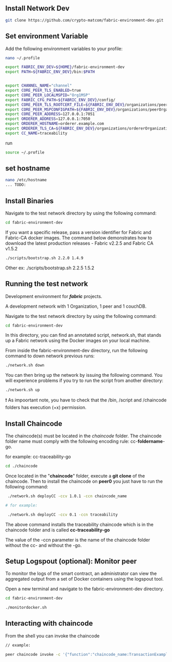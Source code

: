 ## Install Network Dev
```bash
git clone https://github.com/crypto-matcom/fabric-environment-dev.git
```

## Set environment Variable

Add the following environment variables to your profile:
```bash
nano ~/.profile
```

```bash
export FABRIC_ENV_DEV=${HOME}/fabric-environment-dev
export PATH=${FABRIC_ENV_DEV}/bin:$PATH


export CHANNEL_NAME="channel"
export CORE_PEER_TLS_ENABLED=true
export CORE_PEER_LOCALMSPID="Org1MSP"
export FABRIC_CFG_PATH=${FABRIC_ENV_DEV}/config/
export CORE_PEER_TLS_ROOTCERT_FILE=${FABRIC_ENV_DEV}/organizations/peerOrganizations/org1.example.com/peers/peer0.org1.example.com/tls/ca.crt
export CORE_PEER_MSPCONFIGPATH=${FABRIC_ENV_DEV}/organizations/peerOrganizations/org1.example.com/users/Admin@org1.example.com/msp/
export CORE_PEER_ADDRESS=127.0.0.1:7051
export ORDERER_ADDRESS=127.0.0.1:7050
export ORDERER_HOSTNAME=orderer.example.com
export ORDERER_TLS_CA=${FABRIC_ENV_DEV}/organizations/ordererOrganizations/example.com/orderers/orderer.example.com/msp/tlscacerts/tlsca.example.com-cert.pem
export CC_NAME=traceability
```

run
```bash
source ~/.profile
```

## set hostname
```bash
nano /etc/hostname
... TODO: 
```

## Install Binaries
Navigate to the test network directory by using the following command:

```bash
cd fabric-environment-dev
```

If you want a specific release, pass a version identifier for Fabric and Fabric-CA docker images. The command below demonstrates how to download the latest production releases - Fabric v2.2.5 and Fabric CA v1.5.2

```bash
./scripts/bootstrap.sh 2.2.0 1.4.9
```

Other ex: ./scripts/bootstrap.sh 2.2.5 1.5.2

## Running the test network

Development environment for ***fabric*** projects.

A development network with 1 Organization, 1 peer and 1 couchDB.

Navigate to the test network directory by using the following command:

```bash
cd fabric-environment-dev
```

In this directory, you can find an annotated script, network.sh, that stands up a Fabric network using the Docker images on your local machine.

From inside the fabric-environment-dev directory, run the following command to down network previous runs:

```bash
./network.sh down
```

You can then bring up the network by issuing the following command. You will experience problems if you try to run the script from another directory:

```bash
./network.sh up
```

 ❗ As impoortant note, you have to check that the /bin, /script and /chaincode folders has execution (+x) permission.

## Install Chaincode

The chaincode(s) must be located in the _chaincode_ folder. The chaincode folder name must comply with the following encoding rule: cc-__foldername__-go.

for example: cc-traceability-go

```bash
cd ./chaincode
```
Once located in the "__chaincode__" folder, execute a __git clone__ of the chaincode.
Then to install the chaincode on __peer0__ you just have to run the following command:

```bash
 ./network.sh deployCC -ccv 1.0.1 -ccn chaincode_name
```

```bash
# for example:

 ./network.sh deployCC -ccv 0.1 -ccn traceability
```
The above command installs the traceability chaincode which is in the chaincode folder and is called __cc-traceability-go__

The value of the -ccn parameter is the name of the chaincode folder without the cc- and without the -go.

## Setup Logspout (optional): Monitor peer
To monitor the logs of the smart contract, an administrator can view the aggregated output from a set of Docker containers using the logspout tool.

Open a new terminal and navigate to the fabric-environment-dev directory.

```bash
cd fabric-environment-dev

./monitordocker.sh
```


## Interacting with chaincode
From the shell you can invoke the chaincode

```bash
// example:

peer chaincode invoke -c '{"function":"chaincode_name:TransactionExample","Args":[]}' -o $ORDERER_ADDRESS --tls --cafile $ORDERER_TLS_CA -C $CHANNEL_NAME -n $CC_NAME --peerAddresses $CORE_PEER_ADDRESS --tlsRootCertFiles $CORE_PEER_TLS_ROOTCERT_FILE 
```


